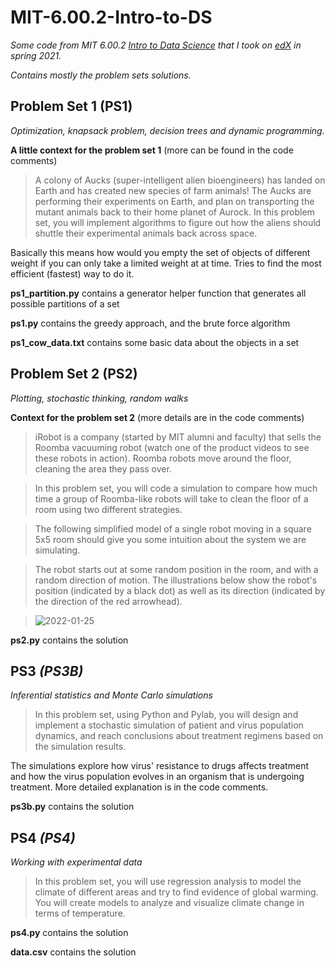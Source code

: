 # MIT-6.00.2-Intro-to-DS
*Some code from MIT 6.00.2 [Intro to Data Science](https://www.edx.org/course/introduction-to-computational-thinking-and-data-4) that I took on [edX](https://www.edx.org/) in spring 2021.* 

*Contains mostly the problem sets solutions.*

## Problem Set 1 (PS1)

*Optimization, knapsack problem, decision trees and dynamic programming.* 

**A little context for the problem set 1** (more can be found in the code comments)

>A colony of Aucks (super-intelligent alien bioengineers) has landed on Earth and has created new species of farm animals! The Aucks are performing their experiments on Earth, and plan on transporting the mutant animals back to their home planet of Aurock. In this problem set, you will implement algorithms to figure out how the aliens should shuttle their experimental animals back across space.

Basically this means how would you empty the set of objects of different weight if you can only take a limited weight at at time. 
Tries to find the most efficient (fastest) way to do it.

**ps1_partition.py** contains a generator helper function that generates all possible partitions of a set

**ps1.py** contains the greedy approach, and the brute force algorithm

**ps1_cow_data.txt** contains some basic data about the objects in a set

## Problem Set 2 (PS2)

*Plotting, stochastic thinking, random walks*

**Context for the problem set 2** (more details are in the code comments)

>iRobot is a company (started by MIT alumni and faculty) that sells the Roomba vacuuming robot (watch one of the product videos to see these robots in action). Roomba robots move around the floor, cleaning the area they pass over.

>In this problem set, you will code a simulation to compare how much time a group of Roomba-like robots will take to clean the floor of a room using two different strategies.

>The following simplified model of a single robot moving in a square 5x5 room should give you some intuition about the system we are simulating.

>The robot starts out at some random position in the room, and with a random direction of motion. The illustrations below show the robot's position (indicated by a black dot) as well as its direction (indicated by the direction of the red arrowhead).

>![2022-01-25](https://user-images.githubusercontent.com/97697560/151075747-2e01d3e3-2235-4c9a-aee7-be9e02d00b60.png)

**ps2.py** contains the solution

## PS3 *(PS3B)*
*Inferential statistics and Monte Carlo simulations*
>In this problem set, using Python and Pylab, you will design and implement a stochastic simulation of patient and virus population dynamics, and reach conclusions about treatment regimens based on the simulation results.

The simulations explore how virus' resistance to drugs affects treatment and how the virus population evolves in an organism that is undergoing treatment. More detailed explanation is in the code comments.

**ps3b.py** contains the solution

## PS4 *(PS4)*
*Working with experimental data*
>In this problem set, you will use regression analysis to model the climate of different areas and try to find evidence of global warming. You will create models to analyze and visualize climate change in terms of temperature.

**ps4.py** contains the solution

**data.csv** contains the solution
